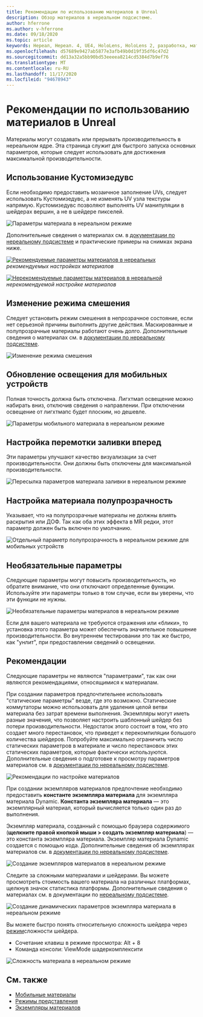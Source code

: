 ```yaml
---
title: Рекомендации по использованию материалов в Unreal
description: Обзор материалов в нереальном подсистеме.
author: hferrone
ms.author: v-hferrone
ms.date: 09/18/2020
ms.topic: article
keywords: Нереал, Нереал. 4, UE4, HoloLens, HoloLens 2, разработка, материалы, документация, руководства, функции, голограммы, Разработка игр, гарнитура смешанной реальности, гарнитура Windows Mixed Reality, гарнитура виртуальной реальности
ms.openlocfilehash: d57689e9427ab5877e3afb49b0d19f35df6c47d2
ms.sourcegitcommit: dd13a32a5bb90bd53eeeea8214cd5384d7b9ef76
ms.translationtype: MT
ms.contentlocale: ru-RU
ms.lasthandoff: 11/17/2020
ms.locfileid: "94678943"
---
```

# <a name="material-recommendations-in-unreal"></a>Рекомендации по использованию материалов в Unreal

Материалы могут создавать или прерывать производительность в нереальном ядре. Эта страница служит для быстрого запуска основных параметров, которые следует использовать для достижения максимальной производительности.

## <a name="using-customizeduvs"></a>Использование Кустомизедувс

Если необходимо предоставить мозаичное заполнение UVs, следует использовать Кустомизедувс, а не изменять UV узла текстуры напрямую. Кустомизедувс позволяют выполнять UV манипуляции в шейдерах вершин, а не в шейдере пикселей. 

![Параметры материала в нереальном режиме](images/unreal-materials-img-01c.png)

Дополнительные сведения о материалах см. в [документации по нереальному подсистеме](https://docs.unrealengine.com/Platforms/Mobile/Materials/index.html) и практические примеры на снимках экрана ниже.

[ ![ Рекомендуемые параметры материалов в нереальных ](images/unreal-materials-img-01.png) ](images/unreal-materials-img-01.png#lightbox) 
 *рекомендуемых настройках материалов*

[ ![ Нерекомендуемые параметры материалов в нереальной ](images/unreal-materials-img-01b.png) ](images/unreal-materials-img-01b.png#lightbox) 
 *нерекомендуемой настройке материалов*

## <a name="changing-blend-mode"></a>Изменение режима смешения

Следует установить режим смешения в непрозрачное состояние, если нет серьезной причины выполнить другие действия. Маскированные и полупрозрачные материалы работают очень долго. Дополнительные сведения о материалах см. в [документации по нереальному подсистеме](https://docs.unrealengine.com/Platforms/Mobile/Materials/index.html).

![Изменение режима смешения](images/unreal-materials-img-02.jpg)

## <a name="updating-lighting-for-mobile"></a>Обновление освещения для мобильных устройств

Полная точность должна быть отключена. Лигхтмап освещение можно набирать вниз, отключив сведения о направлении. При отключении освещение от лигхтмапс будет плоским, но дешевле.

![Параметры мобильного материала в нереальном режиме](images/unreal-materials-img-03.jpg)

## <a name="adjusting-forward-shading"></a>Настройка перемотки заливки вперед

Эти параметры улучшают качество визуализации за счет производительности. Они должны быть отключены для максимальной производительности.

![Пересылка параметров материала заливки в нереальном режиме](images/unreal-materials-img-04.jpg)

## <a name="setting-material-translucency"></a>Настройка материала полупрозрачность

Указывает, что на полупрозрачные материалы не должны влиять раскрытия или ДОФ. Так как оба этих эффекта в MR редки, этот параметр должен быть включен по умолчанию.

![Отдельный параметр полупрозрачность в нереальном режиме для мобильных устройств](images/unreal-materials-img-05.jpg)

## <a name="optional-settings"></a>Необязательные параметры

Следующие параметры могут повысить производительность, но обратите внимание, что они отключают определенные функции. Используйте эти параметры только в том случае, если вы уверены, что эти функции не нужны.

![Необязательные параметры материалов в нереальном режиме](images/unreal-materials-img-06.jpg)

Если для вашего материала не требуются отражения или «блики», то установка этого параметра может обеспечить значительное повышение производительности. Во внутреннем тестировании это так же быстро, как "унлит", при предоставлении сведений о освещении.

## <a name="best-practices"></a>Рекомендации

Следующие параметры не являются "параметрами", так как они являются рекомендациями, относящимися к материалам.

При создании параметров предпочтительнее использовать "статические параметры" везде, где это возможно. Статические коммутаторы можно использовать для удаления целой ветви материала без затрат времени выполнения. Экземпляры могут иметь разные значения, что позволяет настроить шаблонный шейдер без потери производительности. Недостаток этого состоит в том, что это создает много перестановок, что приведет к перекомпиляции большого количества шейдеров. Попробуйте максимально ограничить число статических параметров в материале и число перестановок этих статических параметров, которые фактически используются. Дополнительные сведения о подготовке к просмотру параметров материалов см. в [документации по нереальному подсистеме](https://docs.unrealengine.com/Engine/Rendering/Materials/ExpressionReference/Parameters/index.html#staticswitchparameter).

![Рекомендации по настройке материалов](images/unreal-materials-img-07.jpg)

При создании экземпляров материалов предпочтение необходимо предоставить **константе экземпляра материала** для экземпляра материала Dynamic. **Константа экземпляра материала** — это экземплярный материал, который вычисляется только один раз до выполнения.

Экземпляр материала, созданный с помощью браузера содержимого (**щелкните правой кнопкой мыши > создать экземпляр материала**) — это константа экземпляра материала. Экземпляр материала Dynamic создается с помощью кода. Дополнительные сведения об экземплярах материалов см. в [документации по нереальному подсистеме](https://docs.unrealengine.com/Engine/Rendering/Materials/MaterialInstances/index.html).

![Создание экземпляров материалов в нереальном режиме](images/unreal-materials-img-08.png)

Следите за сложными материалами и шейдерами. Вы можете просмотреть стоимость вашего материала на различных платформах, щелкнув значок статистика платформы. Дополнительные сведения о материалах см. в документации по [нереальному подсистеме](https://docs.unrealengine.com/Platforms/Mobile/Materials/index.html).

![Создание динамических параметров экземпляра материала в нереальном режиме](images/unreal-materials-img-09.png)

Вы можете быстро понять относительную сложность шейдера через [режим](https://docs.unrealengine.com/Engine/UI/LevelEditor/Viewports/ViewModes/index.html)сложности шейдера.

* Сочетание клавиш в режиме просмотра: Alt + 8
* Команда консоли: ViewMode шадеркомплексити

![Сложность материала в нереальном режиме](images/unreal-materials-img-10.png)

## <a name="see-also"></a>См. также
* [Мобильные материалы](https://docs.unrealengine.com/Platforms/Mobile/Materials/index.html)
* [Режимы представления](https://docs.unrealengine.com/Engine/UI/LevelEditor/Viewports/ViewModes/index.html)
* [Экземпляры материалов](https://docs.unrealengine.com/Engine/Rendering/Materials/MaterialInstances/index.html)
